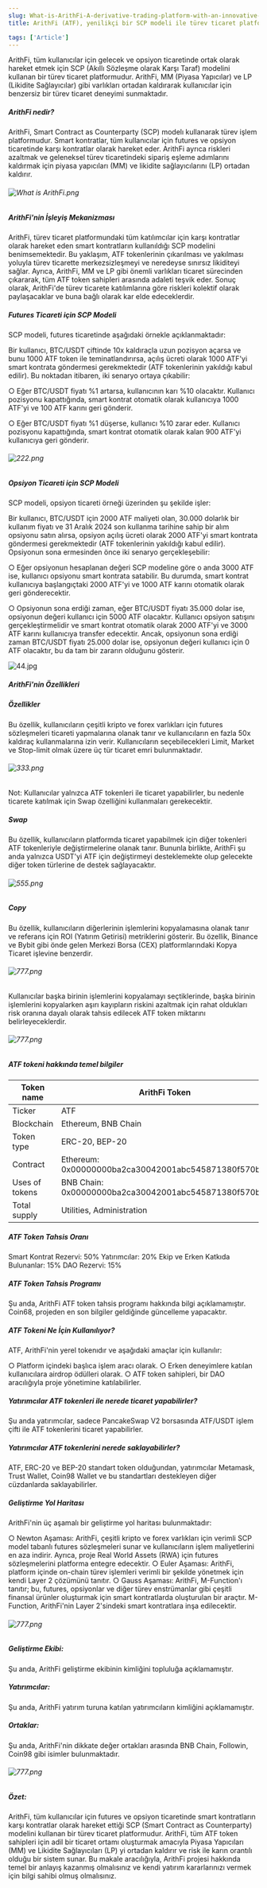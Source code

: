 ```yaml
---
slug: What-is-ArithFi-A-derivative-trading-platform-with-an-innovative-SCP-model
title: ArithFi (ATF), yenilikçi bir SCP modeli ile türev ticaret platformu olan nedir?

tags: ['Article']
---
```


ArithFi, tüm kullanıcılar için gelecek ve opsiyon ticaretinde ortak olarak hareket etmek için SCP (Akıllı Sözleşme olarak Karşı Taraf) modelini kullanan bir türev ticaret platformudur. ArithFi, MM (Piyasa Yapıcılar) ve LP (Likidite Sağlayıcılar) gibi varlıkları ortadan kaldırarak kullanıcılar için benzersiz bir türev ticaret deneyimi sunmaktadır.

##### ArithFi nedir?
ArithFi, Smart Contract as Counterparty (SCP) modelı kullanarak türev işlem platformudur. Smart kontratlar, tüm kullanıcılar için futures ve opsiyon ticaretinde karşı kontratlar olarak hareket eder. ArithFi ayrıca riskleri azaltmak ve geleneksel türev ticaretindeki sipariş eşleme adımlarını kaldırmak için piyasa yapıcıları (MM) ve likidite sağlayıcılarını (LP) ortadan kaldırır.

   ###### ![What is ArithFi.png](https://nftstorage.link/ipfs/bafkreiaxjt4xqwfoxsvxwxhattypuuwb7qvkdr5hf7zyzgi4xjan76r7by)

##### ArithFi'nin İşleyiş Mekanizması
ArithFi, türev ticaret platformundaki tüm katılımcılar için karşı kontratlar olarak hareket eden smart kontratların kullanıldığı SCP modelini benimsemektedir. Bu yaklaşım, ATF tokenlerinin çıkarılması ve yakılması yoluyla türev ticarette merkezsizleşmeyi ve neredeyse sınırsız likiditeyi sağlar.
Ayrıca, ArithFi, MM ve LP gibi önemli varlıkları ticaret sürecinden çıkararak, tüm ATF token sahipleri arasında adaleti teşvik eder. Sonuç olarak, ArithFi'de türev ticarete katılımlarına göre riskleri kolektif olarak paylaşacaklar ve buna bağlı olarak kar elde edeceklerdir.

##### Futures Ticareti için SCP Modeli
SCP modeli, futures ticaretinde aşağıdaki örnekle açıklanmaktadır:

Bir kullanıcı, BTC/USDT çiftinde 10x kaldıraçla uzun pozisyon açarsa ve bunu 1000 ATF token ile teminatlandırırsa, açılış ücreti olarak 1000 ATF'yi smart kontrata göndermesi gerekmektedir (ATF tokenlerinin yakıldığı kabul edilir). Bu noktadan itibaren, iki senaryo ortaya çıkabilir:

○ Eğer BTC/USDT fiyatı %1 artarsa, kullanıcının karı %10 olacaktır. Kullanıcı pozisyonu kapattığında, smart kontrat otomatik olarak kullanıcıya 1000 ATF'yi ve 100 ATF karını geri gönderir.

○ Eğer BTC/USDT fiyatı %1 düşerse, kullanıcı %10 zarar eder. Kullanıcı pozisyonu kapattığında, smart kontrat otomatik olarak kalan 900 ATF'yi kullanıcıya geri gönderir.

   ###### ![222.png](https://nftstorage.link/ipfs/bafybeid33si37trcnhafbpfhwy7xedmwzo7ljnrsrm27n4i6sbcrphjxam)

##### Opsiyon Ticareti için SCP Modeli
SCP modeli, opsiyon ticareti örneği üzerinden şu şekilde işler:

Bir kullanıcı, BTC/USDT için 2000 ATF maliyeti olan, 30.000 dolarlık bir kullanım fiyatı ve 31 Aralık 2024 son kullanma tarihine sahip bir alım opsiyonu satın alırsa, opsiyon açılış ücreti olarak 2000 ATF'yi smart kontrata göndermesi gerekmektedir (ATF tokenlerinin yakıldığı kabul edilir). Opsiyonun sona ermesinden önce iki senaryo gerçekleşebilir:

○ Eğer opsiyonun hesaplanan değeri SCP modeline göre o anda 3000 ATF ise, kullanıcı opsiyonu smart kontrata satabilir. Bu durumda, smart kontrat kullanıcıya başlangıçtaki 2000 ATF'yi ve 1000 ATF karını otomatik olarak geri gönderecektir.

○ Opsiyonun sona erdiği zaman, eğer BTC/USDT fiyatı 35.000 dolar ise, opsiyonun değeri kullanıcı için 5000 ATF olacaktır. Kullanıcı opsiyon satışını gerçekleştirmelidir ve smart kontrat otomatik olarak 2000 ATF'yi ve 3000 ATF karını kullanıcıya transfer edecektir. Ancak, opsiyonun sona erdiği zaman BTC/USDT fiyatı 25.000 dolar ise, opsiyonun değeri kullanıcı için 0 ATF olacaktır, bu da tam bir zararın olduğunu gösterir.

   ![44.jpg](https://nftstorage.link/ipfs/bafybeicy5mdpgm2snkdvwtvfbyv2bbw5sr73ltwx62abbskz4eofhord2a)



##### ArithFi'nin Özellikleri
##### Özellikler
Bu özellik, kullanıcıların çeşitli kripto ve forex varlıkları için futures sözleşmeleri ticareti yapmalarına olanak tanır ve kullanıcıların en fazla 50x kaldıraç kullanmalarına izin verir. Kullanıcıların seçebilecekleri Limit, Market ve Stop-limit olmak üzere üç tür ticaret emri bulunmaktadır.
   ###### ![333.png](https://nftstorage.link/ipfs/bafkreic6xe2v7vgqup5emevkmuizpetmzxrdxfn5nskzy4dmvrnwfj6dvm)

Not: Kullanıcılar yalnızca ATF tokenleri ile ticaret yapabilirler, bu nedenle ticarete katılmak için Swap özelliğini kullanmaları gerekecektir.

##### Swap

Bu özellik, kullanıcıların platformda ticaret yapabilmek için diğer tokenleri ATF tokenleriyle değiştirmelerine olanak tanır. Bununla birlikte, ArithFi şu anda yalnızca USDT'yi ATF için değiştirmeyi desteklemekte olup gelecekte diğer token türlerine de destek sağlayacaktır.

   ###### ![555.png](https://nftstorage.link/ipfs/bafkreih3eg7g7bqaf3b5oxg4wyckl6fif4gqcljwdbjg2nr7o25ae6ihhe)


##### Copy

Bu özellik, kullanıcıların diğerlerinin işlemlerini kopyalamasına olanak tanır ve referans için ROI (Yatırım Getirisi) metriklerini gösterir. Bu özellik, Binance ve Bybit gibi önde gelen Merkezi Borsa (CEX) platformlarındaki Kopya Ticaret işlevine benzerdir.

   ###### ![777.png](https://nftstorage.link/ipfs/bafkreia6wq3s4rzvo6phvj6a3tpbww7nvpcocf4xvop45jxeh4yviedhlu)

Kullanıcılar başka birinin işlemlerini kopyalamayı seçtiklerinde, başka birinin işlemlerini kopyalarken aşırı kayıpların riskini azaltmak için rahat oldukları risk oranına dayalı olarak tahsis edilecek ATF token miktarını belirleyeceklerdir.

   ###### ![777.png](https://nftstorage.link/ipfs/bafkreiflc6zragi7febkyljoumgd6ottqgpifb6g7733n4a5wxd4vuracm)


##### ATF tokeni hakkında temel bilgiler

| Token name     | ArithFi Token                                         |
|----------------|-------------------------------------------------------|
| Ticker         | ATF                                                   |
| Blockchain     | Ethereum, BNB Chain                                   |
| Token type     | ERC-20, BEP-20                                        |
| Contract       | Ethereum: 0x00000000ba2ca30042001abc545871380f570b1f  |
| Uses of tokens | BNB Chain: 0x00000000ba2ca30042001abc545871380f570b1f |
| Total supply   | Utilities, Administration                             |

##### ATF Token Tahsis Oranı
Smart Kontrat Rezervi: 50%
Yatırımcılar: 20%
Ekip ve Erken Katkıda Bulunanlar: 15%
DAO Rezervi: 15%

##### ATF Token Tahsis Programı
Şu anda, ArithFi ATF token tahsis programı hakkında bilgi açıklamamıştır. Coin68, projeden en son bilgiler geldiğinde güncelleme yapacaktır.

##### ATF Tokeni Ne İçin Kullanılıyor?
ATF, ArithFi'nin yerel tokenıdır ve aşağıdaki amaçlar için kullanılır:

○ Platform içindeki başlıca işlem aracı olarak.
○ Erken deneyimlere katılan kullanıcılara airdrop ödülleri olarak.
○ ATF token sahipleri, bir DAO aracılığıyla proje yönetimine katılabilirler.

##### Yatırımcılar ATF tokenleri ile nerede ticaret yapabilirler?
Şu anda yatırımcılar, sadece PancakeSwap V2 borsasında ATF/USDT işlem çifti ile ATF tokenlerini ticaret yapabilirler.

##### Yatırımcılar ATF tokenlerini nerede saklayabilirler?
ATF, ERC-20 ve BEP-20 standart token olduğundan, yatırımcılar Metamask, Trust Wallet, Coin98 Wallet ve bu standartları destekleyen diğer cüzdanlarda saklayabilirler.

##### Geliştirme Yol Haritası
ArithFi'nin üç aşamalı bir geliştirme yol haritası bulunmaktadır:

○ Newton Aşaması: ArithFi, çeşitli kripto ve forex varlıkları için verimli SCP model tabanlı futures sözleşmeleri sunar ve kullanıcıların işlem maliyetlerini en aza indirir. Ayrıca, proje Real World Assets (RWA) için futures sözleşmelerini platforma entegre edecektir.
○ Euler Aşaması: ArithFi, platform içinde on-chain türev işlemleri verimli bir şekilde yönetmek için kendi Layer 2 çözümünü tanıtır.
○ Gauss Aşaması: ArithFi, M-Function'ı tanıtır; bu, futures, opsiyonlar ve diğer türev enstrümanlar gibi çeşitli finansal ürünler oluşturmak için smart kontratlarda oluşturulan bir araçtır. M-Function, ArithFi'nin Layer 2'sindeki smart kontratlara inşa edilecektir.

###### ![777.png](https://nftstorage.link/ipfs/bafybeihakhhpgpclm7hxjrbsttyxnpht6mkjxsnkt7svcthcsqp3bbpwve)

##### Geliştirme Ekibi:
Şu anda, ArithFi geliştirme ekibinin kimliğini topluluğa açıklamamıştır.

##### Yatırımcılar:
Şu anda, ArithFi yatırım turuna katılan yatırımcıların kimliğini açıklamamıştır.

##### Ortaklar:
Şu anda, ArithFi'nin dikkate değer ortakları arasında BNB Chain, Followin, Coin98 gibi isimler bulunmaktadır.
###### ![777.png](https://nftstorage.link/ipfs/bafkreihtewbl2jmpuhxgnn36hd54kbzbcptggqboklyyhqpwnvijvpd62y)


##### Özet:
ArithFi, tüm kullanıcılar için futures ve opsiyon ticaretinde smart kontratların karşı kontratlar olarak hareket ettiği SCP (Smart Contract as Counterparty) modelini kullanan bir türev ticaret platformudur. ArithFi, tüm ATF token sahipleri için adil bir ticaret ortamı oluşturmak amacıyla Piyasa Yapıcıları (MM) ve Likidite Sağlayıcıları (LP) yi ortadan kaldırır ve risk ile karın orantılı olduğu bir sistem sunar.
Bu makale aracılığıyla, ArithFi projesi hakkında temel bir anlayış kazanmış olmalısınız ve kendi yatırım kararlarınızı vermek için bilgi sahibi olmuş olmalısınız.


